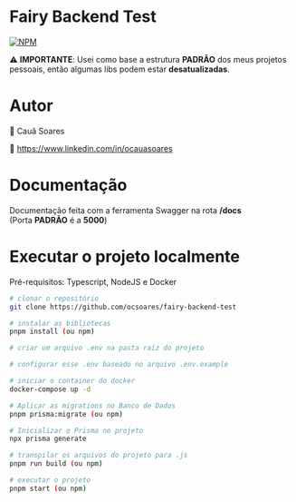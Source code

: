 # **Fairy Backend Test**

[![NPM](https://img.shields.io/npm/l/react)](https://github.com/neliocursos/exemplo-readme/blob/main/LICENSE)

⚠️ **IMPORTANTE**: Usei como base a estrutura **PADRÃO** dos meus projetos pessoais, então algumas libs podem estar **desatualizadas**. 

# Autor

👤 Cauã Soares

💼 https://www.linkedin.com/in/ocauasoares

# Documentação

Documentação feita com a ferramenta Swagger na rota **/docs**  
(Porta **PADRÃO** é a **5000**)

# Executar o projeto localmente

Pré-requisitos: Typescript, NodeJS e Docker

```bash
# clonar o repositório
git clone https://github.com/ocsoares/fairy-backend-test

# instalar as bibliotecas
pnpm install (ou npm)

# criar um arquivo .env na pasta raíz do projeto

# configurar esse .env baseado no arquivo .env.example

# iniciar o container do docker
docker-compose up -d

# Aplicar as migrations no Banco de Dados
pnpm prisma:migrate (ou npm)

# Inicializar o Prisma no projeto
npx prisma generate

# transpilar os arquivos do projeto para .js
pnpm run build (ou npm)

# executar o projeto
pnpm start (ou npm)
```
